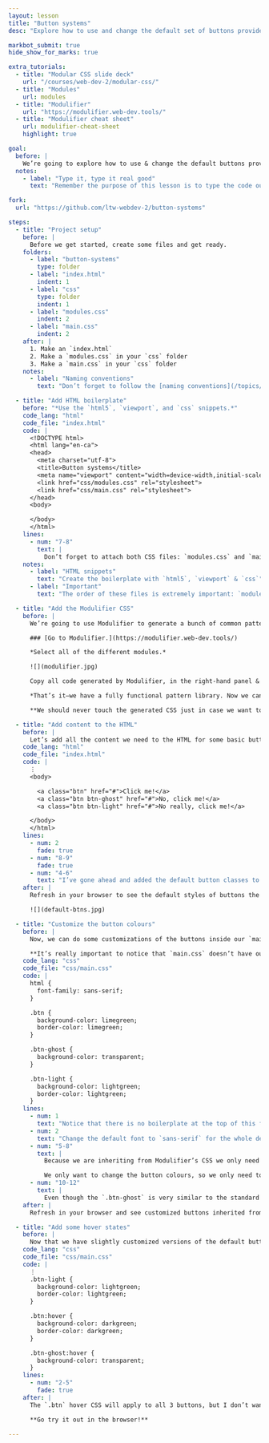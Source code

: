 ```yaml
---
layout: lesson
title: "Button systems"
desc: "Explore how to use and change the default set of buttons provided by Modulifier."

markbot_submit: true
hide_show_for_marks: true

extra_tutorials:
  - title: "Modular CSS slide deck"
    url: "/courses/web-dev-2/modular-css/"
  - title: "Modules"
    url: modules
  - title: "Modulifier"
    url: "https://modulifier.web-dev.tools/"
  - title: "Modulifier cheat sheet"
    url: modulifier-cheat-sheet
    highlight: true

goal:
  before: |
    We’re going to explore how to use & change the default buttons provided by Modulifier.
  notes:
    - label: "Type it, type it real good"
      text: "Remember the purpose of this lesson is to type the code out yourself—build up that muscle memory in your fingers!"

fork:
  url: "https://github.com/ltw-webdev-2/button-systems"

steps:
  - title: "Project setup"
    before: |
      Before we get started, create some files and get ready.
    folders:
      - label: "button-systems"
        type: folder
      - label: "index.html"
        indent: 1
      - label: "css"
        type: folder
        indent: 1
      - label: "modules.css"
        indent: 2
      - label: "main.css"
        indent: 2
    after: |
      1. Make an `index.html`
      2. Make a `modules.css` in your `css` folder
      3. Make a `main.css` in your `css` folder
    notes:
      - label: "Naming conventions"
        text: "Don’t forget to follow the [naming conventions](/topics/naming-paths-cheat-sheet/#naming-conventions)."

  - title: "Add HTML boilerplate"
    before: "*Use the `html5`, `viewport`, and `css` snippets.*"
    code_lang: "html"
    code_file: "index.html"
    code: |
      <!DOCTYPE html>
      <html lang="en-ca">
      <head>
        <meta charset="utf-8">
        <title>Button systems</title>
        <meta name="viewport" content="width=device-width,initial-scale=1">
        <link href="css/modules.css" rel="stylesheet">
        <link href="css/main.css" rel="stylesheet">
      </head>
      <body>

      </body>
      </html>
    lines:
      - num: "7-8"
        text: |
          Don’t forget to attach both CSS files: `modules.css` and `main.css`
    notes:
      - label: "HTML snippets"
        text: "Create the boilerplate with `html5`, `viewport` & `css`"
      - label: "Important"
        text: "The order of these files is extremely important: `modules.css` should always come before `main.css` in the HTML."

  - title: "Add the Modulifier CSS"
    before: |
      We’re going to use Modulifier to generate a bunch of common patterns for us to use in our website.

      ### [Go to Modulifier.](https://modulifier.web-dev.tools/)

      *Select all of the different modules.*

      ![](modulifier.jpg)

      Copy all code generated by Modulifier, in the right-hand panel & paste it into your `modules.css` file.

      *That’s it—we have a fully functional pattern library. Now we can concentrate fully on our layout and write much less CSS.*

      **We should never touch the generated CSS just in case we want to replace it later.**

  - title: "Add content to the HTML"
    before: |
      Let’s add all the content we need to the HTML for some basic buttons.
    code_lang: "html"
    code_file: "index.html"
    code: |
      ⋮
      <body>

        <a class="btn" href="#">Click me!</a>
        <a class="btn btn-ghost" href="#">No, click me!</a>
        <a class="btn btn-light" href="#">No really, click me!</a>

      </body>
      </html>
    lines:
      - num: 2
        fade: true
      - num: "8-9"
        fade: true
      - num: "4-6"
        text: "I’ve gone ahead and added the default button classes to these tags. There will be some default styles applied from Modulifier."
    after: |
      Refresh in your browser to see the default styles of buttons the Modulifier has applied.

      ![](default-btns.jpg)

  - title: "Customize the button colours"
    before: |
      Now, we can do some customizations of the buttons inside our `main.css` file.

      **It’s really important to notice that `main.css` doesn’t have our boilerplate code anymore—Modulifier is adding all the code for us.**
    code_lang: "css"
    code_file: "css/main.css"
    code: |
      html {
        font-family: sans-serif;
      }

      .btn {
        background-color: limegreen;
        border-color: limegreen;
      }

      .btn-ghost {
        background-color: transparent;
      }

      .btn-light {
        background-color: lightgreen;
        border-color: lightgreen;
      }
    lines:
      - num: 1
        text: "Notice that there is no boilerplate at the top of this file—Modulifier is adding it for us."
      - num: 2
        text: "Change the default font to `sans-serif` for the whole design."
      - num: "5-8"
        text: |
          Because we are inheriting from Modulifier’s CSS we only need to specify the properties that are different.

          We only want to change the button colours, so we only need to specify `background-color` and `border-color`
      - num: "10-12"
        text: |
          Even though the `.btn-ghost` is very similar to the standard `.btn`, since it always has the `.btn` class, the CSS that we wrote above will overwrite `.btn-ghost`. So, we need to reset some properties back to their default styles.
    after: |
      Refresh in your browser and see customized buttons inherited from the Modulifier defaults.

  - title: "Add some hover states"
    before: |
      Now that we have slightly customized versions of the default buttons let’s add some customized hover states to the buttons.
    code_lang: "css"
    code_file: "css/main.css"
    code: |
      ⋮
      .btn-light {
        background-color: lightgreen;
        border-color: lightgreen;
      }

      .btn:hover {
        background-color: darkgreen;
        border-color: darkgreen;
      }

      .btn-ghost:hover {
        background-color: transparent;
      }
    lines:
      - num: "2-5"
        fade: true
    after: |
      The `.btn` hover CSS will apply to all 3 buttons, but I don’t want the `.btn-ghost` to be filled in on hover, only the border to change, so we have to overwrite the `background-color` for `.btn-ghost:hover` back to transparent.

      **Go try it out in the browser!**

---
```

